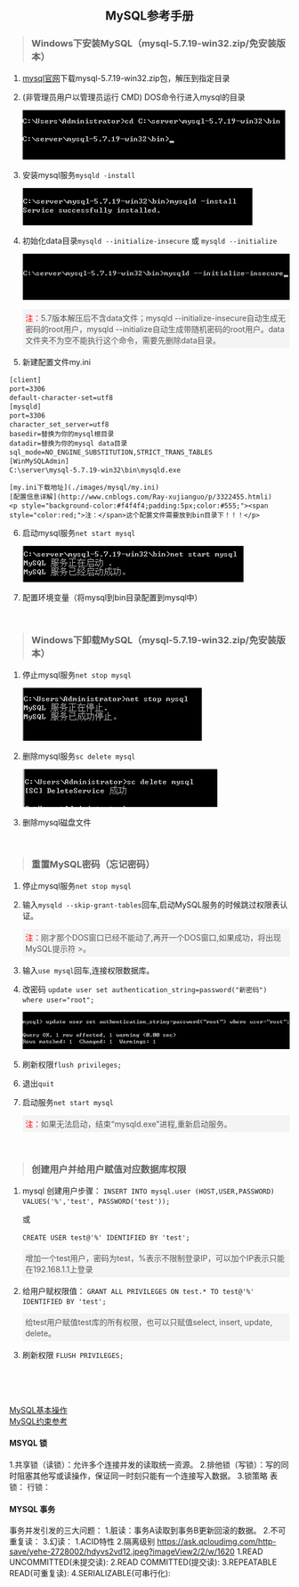 ## <center>MySQL参考手册</center>

> ### Windows下安装MySQL（mysql-5.7.19-win32.zip/免安装版本）

1. [mysql官网](https://dev.mysql.com/downloads/mysql/)下载mysql-5.7.19-win32.zip包，解压到指定目录


2. (非管理员用户以管理员运行 CMD) DOS命令行进入mysql的目录

	![进入mysql的bin目录](./images/mysql/cd_path.png)

3. 安装mysql服务```mysqld -install```

	![安装mysql服务](./images/mysql/install.png)

4. 初始化data目录```mysqld --initialize-insecure``` 或 ```mysqld --initialize```

	![安装mysql服务](./images/mysql/initialize_01.png)
	
	<p style="background-color:#f4f4f4;padding:5px;color:#555;"><span style="color:red;">注：</span>5.7版本解压后不含data文件；mysqld --initialize-insecure自动生成无密码的root用户，mysqld --initialize自动生成带随机密码的root用户。data文件夹不为空不能执行这个命令，需要先删除data目录。</p>

5. 新建配置文件my.ini
```mysql
[client]
port=3306
default-character-set=utf8
[mysqld]
port=3306
character_set_server=utf8
basedir=替换为你的mysql根目录
datadir=替换为你的mysql data目录
sql_mode=NO_ENGINE_SUBSTITUTION,STRICT_TRANS_TABLES
[WinMySQLAdmin]
C:\server\mysql-5.7.19-win32\bin\mysqld.exe
```
	[my.ini下载地址](./images/mysql/my.ini)
	[配置信息详解](http://www.cnblogs.com/Ray-xujianguo/p/3322455.htmli)
	<p style="background-color:#f4f4f4;padding:5px;color:#555;"><span style="color:red;">注：</span>这个配置文件需要放到bin目录下！！！</p>


6. 启动mysql服务```net start mysql```

	![停止MySQL服务](./images/mysql/start_sc.png)

7. 配置环境变量（将mysql到bin目录配置到mysql中）


<br/>

> ### Windows下卸载MySQL（mysql-5.7.19-win32.zip/免安装版本）

1. 停止mysql服务```net stop mysql```

	![停止服务](./images/mysql/stop_sc_01.png)

2. 删除mysql服务```sc delete mysql```

	![删除服务](./images/mysql/del_sc_01.png)

3. 删除mysql磁盘文件

<br/>

> ### 重置MySQL密码（忘记密码）

1. 停止mysql服务```net stop mysql```
2. 输入```mysqld --skip-grant-tables```回车,启动MySQL服务的时候跳过权限表认证。
	<p style="background-color:#f4f4f4;padding:5px;color:#555;"><span style="color:red;">注：</span>刚才那个DOS窗口已经不能动了,再开一个DOS窗口,如果成功，将出现MySQL提示符 >。</p>

3. 输入```use mysql```回车,连接权限数据库。

4. 改密码
	```update user set authentication_string=password("新密码") where user="root";```

	![安装mysql服务](./images/mysql/update_pwd.png)

4. 刷新权限```flush privileges;```

5. 退出```quit```

5. 启动服务```net start mysql```
	<p style="background-color:#f4f4f4;padding:5px;color:#555;"><span style="color:red;">注：</span>如果无法启动，结束“mysqld.exe”进程,重新启动服务。</p>

<br/>

> ### 创建用户并给用户赋值对应数据库权限

1. mysql 创建用户步骤：
	```INSERT INTO mysql.user (HOST,USER,PASSWORD) VALUES('%','test', PASSWORD('test'));```
	
	或

	```CREATE USER test@'%' IDENTIFIED BY 'test';```

	<p style="background-color:#f4f4f4;padding:5px;color:#555;">增加一个test用户，密码为test，%表示不限制登录IP，可以加个IP表示只能在192.168.1.1上登录</p>


2. 给用户赋权限值：
	```GRANT ALL PRIVILEGES ON test.* TO test@'%' IDENTIFIED BY 'test';```
	<p style="background-color:#f4f4f4;padding:5px;color:#555;"><span style="color:red;"></span>给test用户赋值test库的所有权限，也可以只赋值select, insert, update, delete。</p>

3. 刷新权限
	```FLUSH PRIVILEGES;```


<br/>
<br/>
<br/>

 [MySQL基本操作](https://stonegh.github.io/stone/mysql_base)
 <br/>
 [MySQL约束参考](http://blog.csdn.net/a909301740/article/details/62887992)
 
 
 
 #### MSYQL 锁
 1.共享锁（读锁）：允许多个连接并发的读取统一资源。
 2.排他锁（写锁）：写的同时阻塞其他写或读操作，保证同一时刻只能有一个连接写入数据。
 3.锁策略
	表锁：
	行锁：
	
	
	
#### MYSQL 事务
事务并发引发的三大问题：
	1.脏读：事务A读取到事务B更新回滚的数据。
	2.不可重复读： 
	3.幻读：
1.ACID特性
2.隔离级别
	https://ask.qcloudimg.com/http-save/yehe-2728002/hdyvs2vd12.jpeg?imageView2/2/w/1620
	1.READ UNCOMMITTED(未提交读):
	2.READ COMMITTED(提交读):
	3.REPEATABLE READ(可重复读):
	4.SERIALIZABLE(可串行化):
	
	
